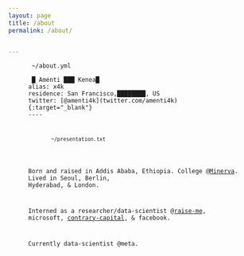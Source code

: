 ```yaml
---
layout: page
title: /about
permalink: /about/


---
```


<figure class="highlight"><pre><code class="language-yaml" data-lang="yaml"><span class="s"> ~/about.yml</span></code></pre></figure>

<figure class="highlight"><pre><code class="language-yaml" data-lang="yaml"><span class="na"></span><span class="pi"></span> <span class="blink">█ </span><span class="s">Amenti ███ Kenea</span><span class="blink">█ </span>
<span class="na">alias</span><span class="pi">:</span> <span class="s">x4k</span>
<span class="na">residence</span><span class="pi">:</span> <span class="s">San Francisco,████████, US</span>
<span class="na">twitter</span><span class="pi">:</span> <span class="s">[@amenti4k](twitter.com/amenti4k){:target="_blank"}</span>
----

<figure class="highlight"><pre><code class="language-yaml" data-lang="yaml"><span class="s"><br> ~/presentation.txt</span></code></pre></figure>


Born and raised in Addis Ababa, Ethiopia. College @[Minerva](https://www.minerva.edu). Lived in Seoul, Berlin, Hyderabad, & London. 

Interned as a researcher/data-scientist @[raise-me](https://www.raise.me), microsoft, [contrary-capital](https://contrary.com), & facebook.

Currently data-scientist @meta.